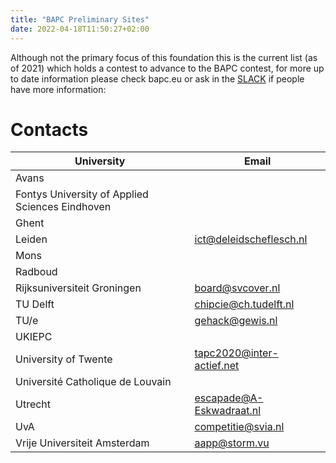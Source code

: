 ```yaml
---
title: "BAPC Preliminary Sites"
date: 2022-04-18T11:50:27+02:00
---
```

Although not the primary focus of this foundation this is the current list (as of 2021) which holds a contest to advance to the BAPC contest, for more up to date information please check bapc.eu or ask in the [SLACK](/wiki/benelux-slack/) if people have more information:

# Contacts

| University                                      | Email                     |
| ----------------------------------------------- | ------------------------- |
| Avans                                           |                           |
| Fontys University of Applied Sciences Eindhoven |                           |
| Ghent                                           |                           |
| Leiden                                          | ict@deleidscheflesch.nl   |
| Mons                                            |                           |
| Radboud                                         |                           |
| Rijksuniversiteit Groningen                     | board@svcover.nl          |
| TU Delft                                        | chipcie@ch.tudelft.nl     |
| TU/e                                            | gehack@gewis.nl           |
| UKIEPC                                          |                           |
| University of Twente                            | tapc2020@inter-actief.net |
| Université Catholique de Louvain                |                           |
| Utrecht                                         | escapade@A-Eskwadraat.nl  |
| UvA                                             | competitie@svia.nl        |
| Vrije Universiteit Amsterdam                    | aapp@storm.vu             |
